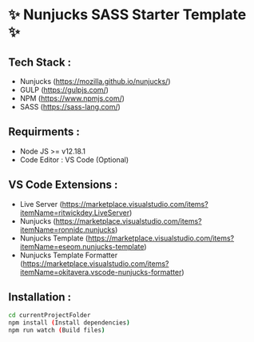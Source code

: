 # ✨ Nunjucks SASS Starter Template ✨

## Tech Stack :
- Nunjucks (https://mozilla.github.io/nunjucks/)
- GULP (https://gulpjs.com/)
- NPM (https://www.npmjs.com/)
- SASS (https://sass-lang.com/)

## Requirments :

- Node JS >= v12.18.1
- Code Editor : VS Code (Optional)

## VS Code Extensions :

- Live Server (https://marketplace.visualstudio.com/items?itemName=ritwickdey.LiveServer)
- Nunjucks (https://marketplace.visualstudio.com/items?itemName=ronnidc.nunjucks)
- Nunjucks Template (https://marketplace.visualstudio.com/items?itemName=eseom.nunjucks-template)
- Nunjucks Template Formatter (https://marketplace.visualstudio.com/items?itemName=okitavera.vscode-nunjucks-formatter)

## Installation :

```sh
cd currentProjectFolder
npm install (Install dependencies)
npm run watch (Build files)
```

